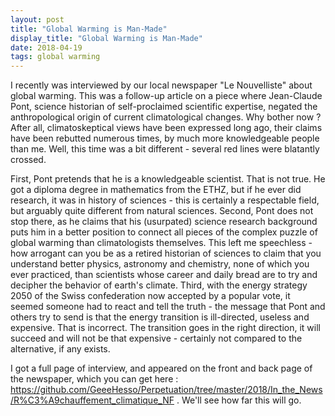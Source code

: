 ```yaml
---
layout: post
title: "Global Warming is Man-Made"
display_title: "Global Warming is Man-Made"
date: 2018-04-19
tags: global warming
---
```


I recently was interviewed by our local newspaper "Le Nouvelliste" about global warming. This was a follow-up article on a piece where Jean-Claude Pont, science historian of self-proclaimed scientific expertise, negated the anthropological origin of current climatological changes. Why bother now ? After all, climatoskeptical views have been expressed long ago, their claims have been rebutted numerous times, by much more knowledgeable people than me. Well, this time was a bit different - several red lines were blatantly crossed.

First, Pont pretends that he is a knowledgeable scientist. That is not true. He got a diploma degree in mathematics from the ETHZ, but if he ever did research, it was in history of sciences - this is certainly a respectable field, but arguably quite different from natural sciences. Second, Pont does not stop there, as he claims that his (usurpated) science research background puts him in a better position to connect all pieces of the complex puzzle of global warming than climatologists themselves. This left me speechless - how arrogant can you be as a retired historian of sciences to claim that you understand better physics, astronomy and chemistry, none of which you ever practiced, than scientists whose career and daily bread are to try and decipher the behavior of earth's climate. Third, with the energy strategy 2050 of the Swiss confederation now accepted by a popular vote, it seemed someone had to react and tell the truth - the message that Pont and others try to send is that the energy transition is ill-directed, useless and expensive. That is incorrect. The transition goes in the right direction, it will succeed and will not be that expensive - certainly not compared to  the alternative, if any exists. 

I got a full page of interview, and appeared on the front and back page of the newspaper, which you can get here : https://github.com/GeeeHesso/Perpetuation/tree/master/2018/In_the_News/R%C3%A9chauffement_climatique_NF .
We'll see how far this will go. 
